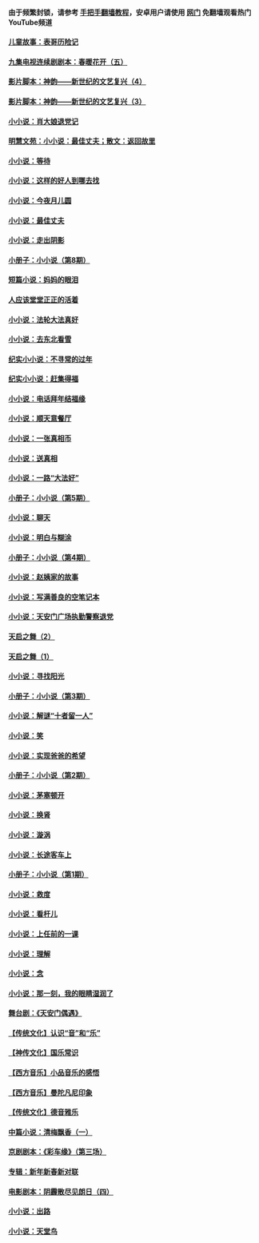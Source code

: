 #### 由于频繁封锁，请参考 [手把手翻墙教程](https://github.com/gfw-breaker/guides/wiki/)，安卓用户请使用 [网门](https://github.com/gfw-breaker/nogfw/blob/master/dl.md?t=05072101) 免翻墙观看热门YouTube频道 

#### [儿童故事：表哥历险记](../pages/328/383535.md?t=05072101) 

#### [九集电视连续剧剧本：春暖花开（五）](../pages/328/275919.md?t=05072101) 

#### [影片脚本：神韵——新世纪的文艺复兴（4）](../pages/328/266089.md?t=05072101) 

#### [影片脚本：神韵——新世纪的文艺复兴（3）](../pages/328/266087.md?t=05072101) 

#### [小小说：肖大娘退党记](../pages/328/239807.md?t=05072101) 

#### [明慧文苑：小小说：最佳丈夫；散文：返回故里](../pages/328/3439.md?t=05072101) 

#### [小小说：等待](../pages/328/223927.md?t=05072101) 

#### [小小说：这样的好人到哪去找](../pages/328/209396.md?t=05072101) 

#### [小小说：今夜月儿圆](../pages/328/193588.md?t=05072101) 

#### [小小说：最佳丈夫](../pages/328/190938.md?t=05072101) 

#### [小小说：走出阴影](../pages/328/190744.md?t=05072101) 

#### [小册子：小小说（第8期）](../pages/328/188202.md?t=05072101) 

#### [短篇小说：妈妈的眼泪](../pages/328/187712.md?t=05072101) 

#### [人应该堂堂正正的活着](../pages/328/182430.md?t=05072101) 

#### [小小说：法轮大法真好](../pages/328/174669.md?t=05072101) 

#### [小小说：去东北看雪](../pages/328/173882.md?t=05072101) 

#### [纪实小小说：不寻常的过年](../pages/328/173187.md?t=05072101) 

#### [纪实小小说：赶集得福](../pages/328/172652.md?t=05072101) 

#### [小小说：电话拜年结福缘](../pages/328/172533.md?t=05072101) 

#### [小小说：顺天意餐厅](../pages/328/170182.md?t=05072101) 

#### [小小说：一张真相币](../pages/328/169410.md?t=05072101) 

#### [小小说：送真相](../pages/328/166713.md?t=05072101) 

#### [小小说：一路“大法好”](../pages/328/162016.md?t=05072101) 

#### [小册子：小小说（第5期）](../pages/328/161131.md?t=05072101) 

#### [小小说：聊天](../pages/328/159640.md?t=05072101) 

#### [小小说：明白与糊涂](../pages/328/158101.md?t=05072101) 

#### [小册子：小小说（第4期）](../pages/328/158006.md?t=05072101) 

#### [小小说：赵姨家的故事](../pages/328/157843.md?t=05072101) 

#### [小小说：写满善良的空笔记本](../pages/328/157382.md?t=05072101) 

#### [小小说：天安门广场执勤警察退党](../pages/328/156982.md?t=05072101) 

#### [天启之舞（2）](../pages/328/153440.md?t=05072101) 

#### [天启之舞（1）](../pages/328/153439.md?t=05072101) 

#### [小小说：寻找阳光](../pages/328/153065.md?t=05072101) 

#### [小册子：小小说（第3期）](../pages/328/151715.md?t=05072101) 

#### [小小说：解谜“十者留一人”](../pages/328/148967.md?t=05072101) 

#### [小小说：笑](../pages/328/148905.md?t=05072101) 

#### [小小说：实现爸爸的希望](../pages/328/148096.md?t=05072101) 

#### [小册子：小小说（第2期）](../pages/328/147214.md?t=05072101) 

#### [小小说：茅塞顿开](../pages/328/147030.md?t=05072101) 

#### [小小说：换肾](../pages/328/146770.md?t=05072101) 

#### [小小说：漩涡](../pages/328/146683.md?t=05072101) 

#### [小小说：长途客车上](../pages/328/145076.md?t=05072101) 

#### [小册子：小小说（第1期）](../pages/328/143963.md?t=05072101) 

#### [小小说：救度](../pages/328/143927.md?t=05072101) 

#### [小小说：看杆儿](../pages/328/142137.md?t=05072101) 

#### [小小说：上任前的一课](../pages/328/140808.md?t=05072101) 

#### [小小说：理解](../pages/328/140476.md?t=05072101) 

#### [小小说：念](../pages/328/139513.md?t=05072101) 

#### [小小说：那一刻，我的眼睛湿润了](../pages/328/138476.md?t=05072101) 

#### [舞台剧：《天安门偶遇》](../pages/328/117155.md?t=05072101) 

#### [【传统文化】认识“音”和“乐”](../pages/328/108667.md?t=05072101) 

#### [【神传文化】国乐常识](../pages/328/104225.md?t=05072101) 

#### [【西方音乐】小品音乐的感悟](../pages/328/102924.md?t=05072101) 

#### [【西方音乐】曼陀凡尼印象](../pages/328/102922.md?t=05072101) 

#### [【传统文化】德音雅乐](../pages/328/102923.md?t=05072101) 

#### [中篇小说：清梅飘香（一）](../pages/328/101058.md?t=05072101) 

#### [京剧剧本：《彩车缘》（第三场）](../pages/328/96434.md?t=05072101) 

#### [专辑：新年新春新对联](../pages/328/94991.md?t=05072101) 

#### [电影剧本：阴霾散尽见朗日（四）](../pages/328/87081.md?t=05072101) 

#### [小小说：出路](../pages/328/84848.md?t=05072101) 

#### [小小说：天堂鸟](../pages/328/83084.md?t=05072101) 

